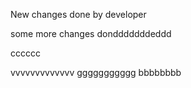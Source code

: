 New changes done by developer

some more changes dondddddddeddd


cccccc

vvvvvvvvvvvvv ggggggggggg bbbbbbbb


